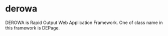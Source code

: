 # derowa
DEROWA is Rapid Output Web Application Framework. One of class name in this framework is DEPage.
